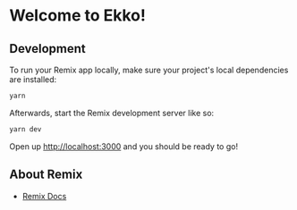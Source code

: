# Welcome to Ekko!

## Development

To run your Remix app locally, make sure your project's local dependencies are installed:

```sh
yarn
```

Afterwards, start the Remix development server like so:

```sh
yarn dev
```

Open up [http://localhost:3000](http://localhost:3000) and you should be ready to go!

## About Remix

- [Remix Docs](https://remix.run/docs)